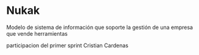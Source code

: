 # Nukak
Modelo de sistema de información que soporte la gestión de una empresa que vende herramientas


participacion del primer sprint Cristian Cardenas
